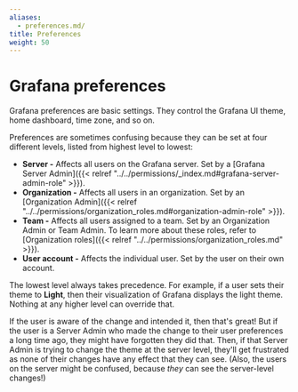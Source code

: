 ```yaml
---
aliases:
  - preferences.md/
title: Preferences
weight: 50
---
```


# Grafana preferences

Grafana preferences are basic settings. They control the Grafana UI theme, home dashboard, time zone, and so on.

Preferences are sometimes confusing because they can be set at four different levels, listed from highest level to lowest:

- **Server -** Affects all users on the Grafana server. Set by a [Grafana Server Admin]({{< relref "../../permissions/_index.md#grafana-server-admin-role" >}}).
- **Organization -** Affects all users in an organization. Set by an [Organization Admin]({{< relref "../../permissions/organization_roles.md#organization-admin-role" >}}).
- **Team -** Affects all users assigned to a team. Set by an Organization Admin or Team Admin. To learn more about these roles, refer to [Organization roles]({{< relref "../../permissions/organization_roles.md" >}}).
- **User account -** Affects the individual user. Set by the user on their own account.

The lowest level always takes precedence. For example, if a user sets their theme to **Light**, then their visualization of Grafana displays the light theme. Nothing at any higher level can override that.

If the user is aware of the change and intended it, then that's great! But if the user is a Server Admin who made the change to their user preferences a long time ago, they might have forgotten they did that. Then, if that Server Admin is trying to change the theme at the server level, they'll get frustrated as none of their changes have any effect that they can see. (Also, the users on the server might be confused, because _they_ can see the server-level changes!)
